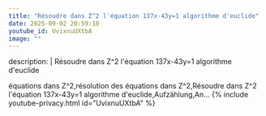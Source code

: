 ```yaml
---
title: "Résoudre dans Z^2 l'équation 137x-43y=1 algorithme d'euclide"
date: 2025-09-02 20:59:10 
youtube_id: UvixnuUXtbA
image: ""
---
```

description: |
  Résoudre dans Z^2 l'équation 137x-43y=1 algorithme d'euclide
  
  équations dans Z^2,résolution des équations dans Z^2,Résoudre dans Z^2 l'équation 137x-43y=1 algorithme d'euclide,Aufzählung,An...
{% include youtube-privacy.html id="UvixnuUXtbA" %}
